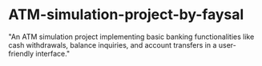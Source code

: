 # ATM-simulation-project-by-faysal
"An ATM simulation project implementing basic banking functionalities like cash withdrawals, balance inquiries, and account transfers in a user-friendly interface."
